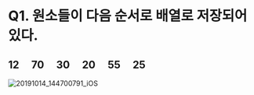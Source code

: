 # Q1. 원소들이 다음 순서로 배열로 저장되어 있다.
## 12 &nbsp;&nbsp;&nbsp; 70 &nbsp;&nbsp;&nbsp; 30 &nbsp;&nbsp;&nbsp; 20 &nbsp;&nbsp;&nbsp; 55 &nbsp;&nbsp;&nbsp; 25  
  
![20191014_144700791_iOS](https://user-images.githubusercontent.com/50271884/66760430-0b859e00-eedd-11e9-9e0d-25c2e979b85a.png)  
